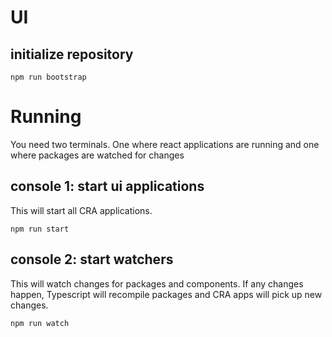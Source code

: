 # UI

## initialize repository
```
npm run bootstrap
```

# Running
You need two terminals. One where react applications are running and one where packages are watched for changes

## console 1: start ui applications
This will start all CRA applications.
```
npm run start
```

## console 2: start watchers
This will watch changes for packages and components. If any changes happen, Typescript will recompile packages and CRA apps will pick up new changes.
```
npm run watch
```
